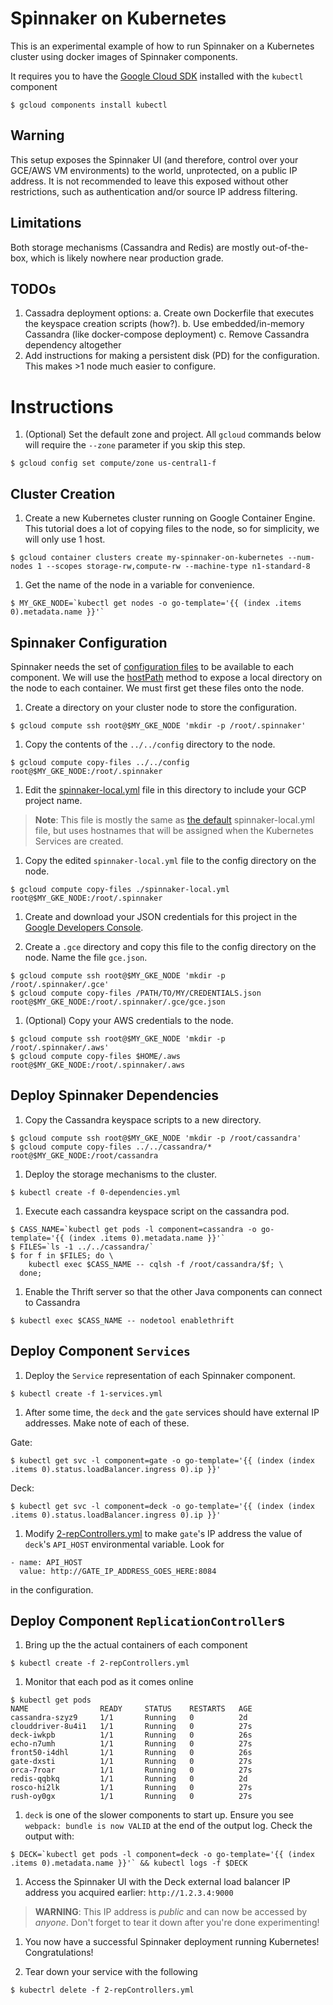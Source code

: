 # Spinnaker on Kubernetes

This is an experimental example of how to run Spinnaker on a Kubernetes cluster using docker images
of Spinnaker components.

It requires you to have the [Google Cloud SDK](https://cloud.google.com/sdk/#Quick_Start) installed with the `kubectl` component

  ```
  $ gcloud components install kubectl
  ```

## Warning
This setup exposes the Spinnaker UI (and therefore, control over your GCE/AWS VM environments) to the world, unprotected, on a public IP address. It is not recommended to leave this exposed without other restrictions, such as authentication and/or source IP address filtering.

## Limitations

Both storage mechanisms (Cassandra and Redis) are mostly out-of-the-box, which is likely nowhere
near production grade.

## TODOs

1. Cassadra deployment options:
    a. Create own Dockerfile that executes the keyspace creation scripts (how?).
    b. Use embedded/in-memory Cassandra (like docker-compose deployment)
    c. Remove Cassandra dependency altogether
1. Add instructions for making a persistent disk (PD) for the configuration. This makes >1 node much
 easier to configure.


# Instructions

1. (Optional) Set the default zone and project. All `gcloud` commands below will require the `--zone`
parameter if you skip this step.

  ```
  $ gcloud config set compute/zone us-central1-f
  ```


## Cluster Creation

1. Create a new Kubernetes cluster running on Google Container Engine. This tutorial does a lot of
copying files to the node, so for simplicity, we will only use 1 host.

  ```
  $ gcloud container clusters create my-spinnaker-on-kubernetes --num-nodes 1 --scopes storage-rw,compute-rw --machine-type n1-standard-8
  ```

1. Get the name of the node in a variable for convenience.
  ```
  $ MY_GKE_NODE=`kubectl get nodes -o go-template='{{ (index .items 0).metadata.name }}'`
  ```


## Spinnaker Configuration

Spinnaker needs the set of [configuration files](../../config) to be available to each component. We will use the [hostPath](http://kubernetes.io/v1.1/docs/user-guide/volumes.html#hostpath) method to expose a local directory on the node to each container. We must first get these files onto the node. 

1. Create a directory on your cluster node to store the configuration.

  ```
  $ gcloud compute ssh root@$MY_GKE_NODE 'mkdir -p /root/.spinnaker'
  ```

1. Copy the contents of the `../../config` directory to the node.

  ```
  $ gcloud compute copy-files ../../config root@$MY_GKE_NODE:/root/.spinnaker
  ```

1. Edit the [spinnaker-local.yml](spinnaker-local.yml) file in this directory to include your GCP project name.

  > **Note**: This file is mostly the same as [the default](../../config/default-spinnaker-local.yml)
  spinnaker-local.yml file, but uses hostnames that will be assigned when the Kubernetes Services are created.

1. Copy the edited `spinnaker-local.yml` file to the config directory on the node.

  ```
  $ gcloud compute copy-files ./spinnaker-local.yml root@$MY_GKE_NODE:/root/.spinnaker
  ```

1. Create and download your JSON credentials for this project in the [Google Developers Console](https://console.developers.google.com/).

1. Create a `.gce` directory and copy this file to the config directory on the node. Name the file `gce.json`.

  ```
  $ gcloud compute ssh root@$MY_GKE_NODE 'mkdir -p /root/.spinnaker/.gce'
  $ gcloud compute copy-files /PATH/TO/MY/CREDENTIALS.json root@$MY_GKE_NODE:/root/.spinnaker/.gce/gce.json
  ```

1. (Optional) Copy your AWS credentials to the node.

  ```
  $ gcloud compute ssh root@$MY_GKE_NODE 'mkdir -p /root/.spinnaker/.aws'
  $ gcloud compute copy-files $HOME/.aws root@$MY_GKE_NODE:/root/.spinnaker/.aws
  ```

## Deploy Spinnaker Dependencies

1. Copy the Cassandra keyspace scripts to a new directory.

  ```
  $ gcloud compute ssh root@$MY_GKE_NODE 'mkdir -p /root/cassandra'
  $ gcloud compute copy-files ../../cassandra/* root@$MY_GKE_NODE:/root/cassandra
  ```

1. Deploy the storage mechanisms to the cluster.

  ```
  $ kubectl create -f 0-dependencies.yml
  ```

1. Execute each cassandra keyspace script on the cassandra pod.

  ```
  $ CASS_NAME=`kubectl get pods -l component=cassandra -o go-template='{{ (index .items 0).metadata.name }}'`
  $ FILES=`ls -1 ../../cassandra/`
  $ for f in $FILES; do \
      kubectl exec $CASS_NAME -- cqlsh -f /root/cassandra/$f; \
    done;
  ```

1. Enable the Thrift server so that the other Java components can connect to Cassandra

  ```
  $ kubectl exec $CASS_NAME -- nodetool enablethrift
  ```

## Deploy Component `Services`

1. Deploy the `Service` representation of each Spinnaker component.

  ```
  $ kubectl create -f 1-services.yml
  ```

1. After some time, the `deck` and the `gate` services should have external IP addresses. Make note of each of these.

Gate:
  ```
  $ kubectl get svc -l component=gate -o go-template='{{ (index (index .items 0).status.loadBalancer.ingress 0).ip }}'
  ```

Deck:
  ```
  $ kubectl get svc -l component=deck -o go-template='{{ (index (index .items 0).status.loadBalancer.ingress 0).ip }}'
  ```

1. Modify [2-repControllers.yml](2-repControllers.yml) to make `gate`'s IP address the value of `deck`'s `API_HOST`
environmental variable. Look for

```
- name: API_HOST
  value: http://GATE_IP_ADDRESS_GOES_HERE:8084
```

in the configuration.

## Deploy Component `ReplicationController`s

1. Bring up the the actual containers of each component

  ```
  $ kubectl create -f 2-repControllers.yml
  ```

1. Monitor that each pod as it comes online

  ```
  $ kubectl get pods
  NAME                READY     STATUS    RESTARTS   AGE
cassandra-szyz9     1/1       Running   0          2d
clouddriver-8u4i1   1/1       Running   0          27s
deck-iwkpb          1/1       Running   0          26s
echo-n7umh          1/1       Running   0          27s
front50-i4dhl       1/1       Running   0          26s
gate-dxsti          1/1       Running   0          27s
orca-7roar          1/1       Running   0          27s
redis-qqbkq         1/1       Running   0          2d
rosco-hi2lk         1/1       Running   0          27s
rush-oy0gx          1/1       Running   0          27s
```

1. `deck` is one of the slower components to start up. Ensure you see `webpack: bundle is now VALID` at the end of the output log. Check the output with:

  ```
  $ DECK=`kubectl get pods -l component=deck -o go-template='{{ (index .items 0).metadata.name }}'` && kubectl logs -f $DECK
  ```

1. Access the Spinnaker UI with the Deck external load balancer IP address you acquired earlier: `http://1.2.3.4:9000`

  > **WARNING**: This IP address is _public_ and can now be accessed by _anyone_. Don't forget to tear it down after you're done experimenting!

1. You now have a successful Spinnaker deployment running Kubernetes! Congratulations!

1. Tear down your service with the following

  ```
  $ kubectrl delete -f 2-repControllers.yml
  ```
